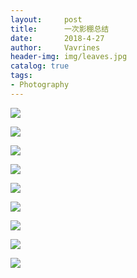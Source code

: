 ```yaml
---
layout:     post
title:      一次影棚总结
date:       2018-4-27
author:     Vavrines
header-img: img/leaves.jpg
catalog: true
tags:
- Photography
---
```


![](https://ws3.sinaimg.cn/large/006tKfTcly1fqrn6qeqmaj31kw11xx6s.jpg)

![](https://ws1.sinaimg.cn/large/006tKfTcly1fqrn6tceu2j31kw2dcu10.jpg)

![](https://ws2.sinaimg.cn/large/006tKfTcly1fqrn6wz797j31kw11x1l0.jpg)

![](https://ws2.sinaimg.cn/large/006tKfTcly1fqrn6vy0mtj31kw2dchdv.jpg)

![](https://ws2.sinaimg.cn/large/006tKfTcly1fqrn6nhf0aj31kw23vhdt.jpg)

![](https://ws1.sinaimg.cn/large/006tKfTcly1fqrn6uu5tgj31kw11xkjo.jpg)

![](https://ws1.sinaimg.cn/large/006tKfTcly1fqrn6rhb2rj31kw2dckjo.jpg)

![](https://ws3.sinaimg.cn/large/006tKfTcly1fqrn6ois8pj31kw11xnpf.jpg)

![](https://ws1.sinaimg.cn/large/006tKfTcly1fqrn6ph2pfj31kw11xu0z.jpg)
